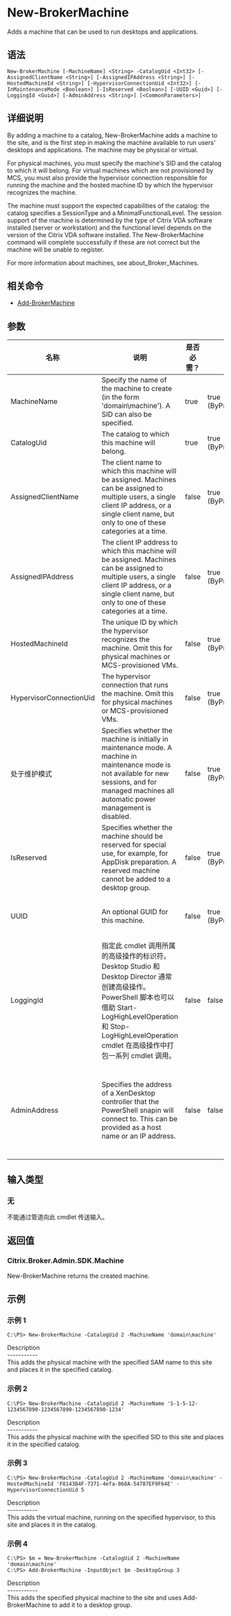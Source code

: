 # New-BrokerMachine

Adds a machine that can be used to run desktops and applications.

## 语法

    New-BrokerMachine [-MachineName] <String> -CatalogUid <Int32> [-AssignedClientName <String>] [-AssignedIPAddress <String>] [-HostedMachineId <String>] [-HypervisorConnectionUid <Int32>] [-InMaintenanceMode <Boolean>] [-IsReserved <Boolean>] [-UUID <Guid>] [-LoggingId <Guid>] [-AdminAddress <String>] [<CommonParameters>]
    

## 详细说明

By adding a machine to a catalog, New-BrokerMachine adds a machine to the site, and is the first step in making the machine available to run users' desktops and applications. The machine may be physical or virtual.

For physical machines, you must specify the machine's SID and the catalog to which it will belong. For virtual machines which are not provisioned by MCS, you must also provide the hypervisor connection responsible for running the machine and the hosted machine ID by which the hypervisor recognizes the machine.

The machine must support the expected capabilities of the catalog: the catalog specifies a SessionType and a MinimalFunctionalLevel. The session support of the machine is determined by the type of Citrix VDA software installed (server or workstation) and the functional level depends on the version of the Citrix VDA software installed. The New-BrokerMachine command will complete successfully if these are not correct but the machine will be unable to register.

For more information about machines, see about_Broker_Machines.

## 相关命令

- [Add-BrokerMachine](Add-BrokerMachine.html)

## 参数

| 名称                      | 说明                                                                                                                                                                                                            | 是否必需？ | 管道输入                  | 默认值                                                                                    |
| ----------------------- | ------------------------------------------------------------------------------------------------------------------------------------------------------------------------------------------------------------- | ----- | --------------------- | -------------------------------------------------------------------------------------- |
| MachineName             | Specify the name of the machine to create (in the form 'domain\machine'). A SID can also be specified.                                                                                                       | true  | true (ByPropertyName) |                                                                                        |
| CatalogUid              | The catalog to which this machine will belong.                                                                                                                                                                | true  | true (ByPropertyName) |                                                                                        |
| AssignedClientName      | The client name to which this machine will be assigned. Machines can be assigned to multiple users, a single client IP address, or a single client name, but only to one of these categories at a time.       | false | true (ByPropertyName) |                                                                                        |
| AssignedIPAddress       | The client IP address to which this machine will be assigned. Machines can be assigned to multiple users, a single client IP address, or a single client name, but only to one of these categories at a time. | false | true (ByPropertyName) |                                                                                        |
| HostedMachineId         | The unique ID by which the hypervisor recognizes the machine. Omit this for physical machines or MCS-provisioned VMs.                                                                                         | false | true (ByPropertyName) | 空值                                                                                     |
| HypervisorConnectionUid | The hypervisor connection that runs the machine. Omit this for physical machines or MCS-provisioned VMs.                                                                                                      | false | true (ByPropertyName) | 空值                                                                                     |
| 处于维护模式                  | Specifies whether the machine is initially in maintenance mode. A machine in maintenance mode is not available for new sessions, and for managed machines all automatic power management is disabled.         | false | true (ByPropertyName) | false                                                                                  |
| IsReserved              | Specifies whether the machine should be reserved for special use, for example, for AppDisk preparation. A reserved machine cannot be added to a desktop group.                                                | false | true (ByPropertyName) |                                                                                        |
| UUID                    | An optional GUID for this machine.                                                                                                                                                                            | false | true (ByPropertyName) | A new GUID is generated if none is supplied.                                           |
| LoggingId               | 指定此 cmdlet 调用所属的高级操作的标识符。 Desktop Studio 和 Desktop Director 通常创建高级操作。 PowerShell 脚本也可以借助 Start-LogHighLevelOperation 和 Stop-LogHighLevelOperation cmdlet 在高级操作中打包一系列 cmdlet 调用。                               | false | false                 |                                                                                        |
| AdminAddress            | Specifies the address of a XenDesktop controller that the PowerShell snapin will connect to. This can be provided as a host name or an IP address.                                                            | false | false                 | Localhost. Once a value is provided by any cmdlet, this value will become the default. |

## 输入类型

### 无

不能通过管道向此 cmdlet 传送输入。

## 返回值

### Citrix.Broker.Admin.SDK.Machine

New-BrokerMachine returns the created machine.

## 示例

### 示例 1

    C:\PS> New-BrokerMachine -CatalogUid 2 -MachineName 'domain\machine'
    

Description  
\---\---\-----  
This adds the physical machine with the specified SAM name to this site and places it in the specified catalog.

### 示例 2

    C:\PS> New-BrokerMachine -CatalogUid 2 -MachineName 'S-1-5-12-1234567890-1234567890-1234567890-1234'
    

Description  
\---\---\-----  
This adds the physical machine with the specified SID to this site and places it in the specified catalog.

### 示例 3

    C:\PS> New-BrokerMachine -CatalogUid 2 -MachineName 'domain\machine' -HostedMachineId 'F8143B4F-7371-4efa-868A-54787EF9F64E' -HypervisorConnectionUid 5
    

Description  
\---\---\-----  
This adds the virtual machine, running on the specified hypervisor, to this site and places it in the catalog.

### 示例 4

    C:\PS> $m = New-BrokerMachine -CatalogUid 2 -MachineName 'domain\machine'
    C:\PS> Add-BrokerMachine -InputObject $m -DesktopGroup 3
    

Description  
\---\---\-----  
This adds the specified physical machine to the site and uses Add-BrokerMachine to add it to a desktop group.
